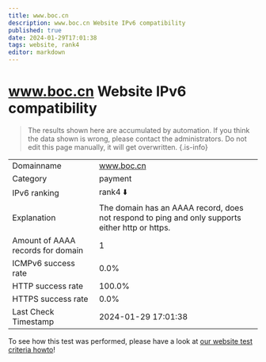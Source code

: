 ```yaml
---
title: www.boc.cn
description: www.boc.cn Website IPv6 compatibility
published: true
date: 2024-01-29T17:01:38
tags: website, rank4
editor: markdown
---
```


# www.boc.cn Website IPv6 compatibility

> The results shown here are accumulated by automation. If you think the data shown is wrong, please contact the administrators. 
> Do not edit this page manually, it will get overwritten.
{.is-info}


|   |   |
| - | - |
| Domainname | www.boc.cn
| Category | payment |
| IPv6 ranking | rank4 :arrow_down: |
| Explanation | The domain has an AAAA record, does not respond to ping and only supports either http or https. |
| Amount of AAAA records for domain | 1 |
| ICMPv6 success rate | 0.0%|
| HTTP success rate | 100.0% |
| HTTPS success rate | 0.0% |
| Last Check Timestamp | 2024-01-29 17:01:38 |

To see how this test was performed, please have a look at [our website test criteria howto](/howto/testcriteria/website)!

